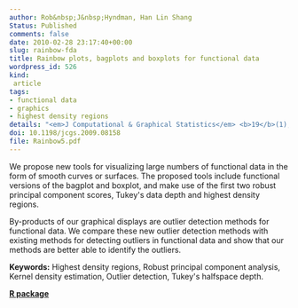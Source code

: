 ```yaml
---
author: Rob&nbsp;J&nbsp;Hyndman, Han Lin Shang
Status: Published
comments: false
date: 2010-02-28 23:17:40+00:00
slug: rainbow-fda
title: Rainbow plots, bagplots and boxplots for functional data
wordpress_id: 526
kind:
 article
tags:
- functional data
- graphics
- highest density regions
details: "<em>J Computational & Graphical Statistics</em> <b>19</b>(1), 29-45"
doi: 10.1198/jcgs.2009.08158
file: Rainbow5.pdf
---
```


We propose new tools for visualizing large numbers of functional data in the form of smooth curves or surfaces. The proposed tools include functional versions of the bagplot and boxplot, and make use of the first two robust principal component scores, Tukey's data depth and highest density regions.

By-products of our graphical displays are outlier detection methods for functional data. We compare these new outlier detection methods with existing methods for detecting outliers in functional data and show that our methods are better able to identify the outliers.

**Keywords:** Highest density regions, Robust principal component analysis, Kernel density estimation, Outlier detection, Tukey's halfspace depth.


**[R package](https://CRAN.R-project.org/package=rainbow)**
